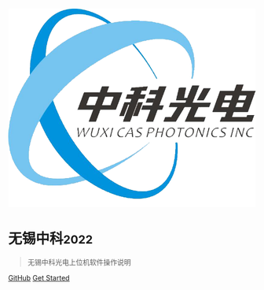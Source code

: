 ![logo](pics/公司logo.png)

# 无锡中科<small>2022</small>

> 无锡中科光电上位机软件操作说明


[GitHub](https://github.com/docsifyjs/docsify/)
[Get Started](/README.md)